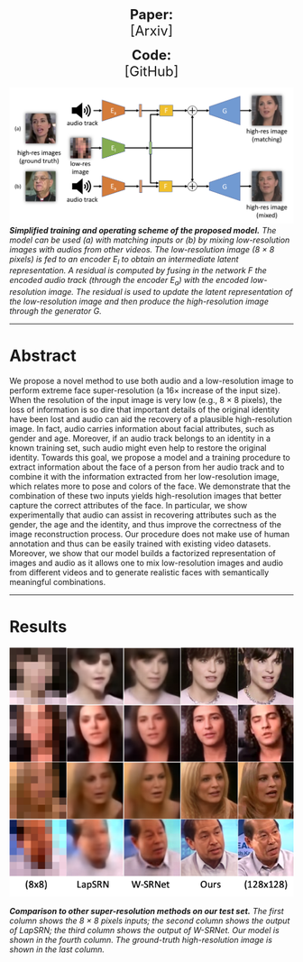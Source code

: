<p align="center">
  <b style="font-size: 24px">Paper:</b><br>
  <a href="https://arxiv.org/abs/1909.12780" style="font-size: 24px; text-decoration: none">[Arxiv]</a>
</p>
  

<p align="center">
  <b style="font-size: 24px">Code:</b><br>
  <a href="https://github.com/gmeishvili/ear_for_face_super_resolution" style="font-size: 24px; text-decoration: none">[GitHub]</a>
</p>
  


![Model](assets/figure_model.png)
***Simplified training and operating scheme of the proposed model.*** *The model can be used (a) with matching inputs or (b) by mixing low-resolution images with audios from other videos. The low-resolution image (8 × 8 pixels) is fed to an encoder E<sub>l</sub> to obtain an intermediate latent representation. A residual is computed by fusing in the network F the encoded audio track (through the encoder E<sub>a</sub>) with the encoded low-resolution image. The residual is used to update the latent representation of the low-resolution image and then produce the high-resolution image through the generator G.*

___

# Abstract

We propose a novel method to use both audio and a low-resolution image to perform extreme face super-resolution (a 16× increase of the input size). When the resolution of the input image is very low (e.g., 8 × 8 pixels), the loss of information is so dire that important details of the original identity have been lost and audio can aid the recovery of a plausible high-resolution image. In fact, audio carries information about facial attributes, such as gender and age. Moreover, if an audio track belongs to an identity in a known training set, such audio might even help to restore the original identity. Towards this goal, we propose a model and a training procedure to extract information about the face of a person from her audio track and to combine it with the information extracted from her low-resolution image, which relates more to pose and colors of the face. We demonstrate that the combination of these two inputs yields high-resolution images that better capture the correct attributes of the face. In particular, we show experimentally that audio can assist in recovering attributes such as the gender, the age and the identity, and thus improve the correctness of the image reconstruction process. Our procedure does not make use of human annotation and thus can be easily trained with existing video datasets. Moreover, we show that our model builds a factorized representation of images and audio as it allows one to mix low-resolution images and audio from different videos and to generate realistic faces with semantically meaningful combinations.

___


# Results

<p align="center">
    <img src="assets/comparison.png" width="600">
</p>

***Comparison to other super-resolution methods on our test set.*** *The first column shows the 8 × 8 pixels inputs; the second column shows the output of LapSRN; the third column shows the output of W-SRNet. Our model is shown in the fourth column. The ground-truth high-resolution image is shown in the last column.*


